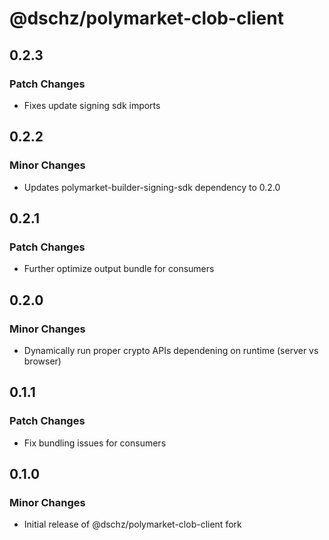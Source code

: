 # @dschz/polymarket-clob-client

## 0.2.3

### Patch Changes

- Fixes update signing sdk imports

## 0.2.2

### Minor Changes

- Updates polymarket-builder-signing-sdk dependency to 0.2.0

## 0.2.1

### Patch Changes

- Further optimize output bundle for consumers

## 0.2.0

### Minor Changes

- Dynamically run proper crypto APIs dependening on runtime (server vs browser)

## 0.1.1

### Patch Changes

- Fix bundling issues for consumers

## 0.1.0

### Minor Changes

- Initial release of @dschz/polymarket-clob-client fork
